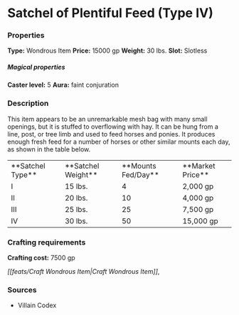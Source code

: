 ﻿---
Title: "Satchel of Plentiful Feed (Type IV)"
Type: "Wondrous Item"
Price: "15000 gp"
Weight: "30 lbs."
Slot: "Slotless"
Caster level: "5"
Aura: "faint conjuration"
Description: |
  "This item appears to be an unremarkable mesh bag with many small openings, but it is stuffed to overflowing with hay. It can be hung from a line, post, or tree limb and used to feed horses and ponies. It produces enough fresh feed for a number of horses or other similar mounts each day, as shown in the table below."
Crafting cost: "7500 gp"
Sources: "['Villain Codex']"
---

# Satchel of Plentiful Feed (Type IV)

### Properties

**Type:** Wondrous Item **Price:** 15000 gp **Weight:** 30 lbs. **Slot:** Slotless

##### Magical properties

**Caster level:** 5 **Aura:** faint conjuration

### Description

This item appears to be an unremarkable mesh bag with many small openings, but it is stuffed to overflowing with hay. It can be hung from a line, post, or tree limb and used to feed horses and ponies. It produces enough fresh feed for a number of horses or other similar mounts each day, as shown in the table below.

<table><tbody><tr><td> **Satchel Type**</td><td> **Satchel Weight**</td><td> **Mounts Fed/Day**</td><td> **Market Price**</td></tr><tr><td>I</td><td>15 lbs.</td><td>4</td><td>2,000 gp</td></tr><tr><td>II</td><td>20 lbs.</td><td>10</td><td>4,000 gp</td></tr><tr><td>III</td><td>25 lbs.</td><td>25</td><td>7,500 gp</td></tr><tr><td>IV</td><td>30 lbs.</td><td>50</td><td>15,000 gp</td></tr></tbody></table>

### Crafting requirements

**Crafting cost:** 7500 gp

_[[feats/Craft Wondrous Item|Craft Wondrous Item]]_,

### Sources

* Villain Codex
